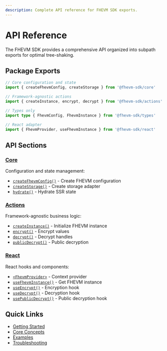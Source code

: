 ```yaml
---
description: Complete API reference for FHEVM SDK exports.
---
```


# API Reference

The FHEVM SDK provides a comprehensive API organized into subpath exports for optimal tree-shaking.

## Package Exports

```typescript
// Core configuration and state
import { createFhevmConfig, createStorage } from '@fhevm-sdk/core'

// Framework-agnostic actions
import { createInstance, encrypt, decrypt } from '@fhevm-sdk/actions'

// Types only
import type { FhevmConfig, FhevmInstance } from '@fhevm-sdk/types'

// React adapter
import { FhevmProvider, useFhevmInstance } from '@fhevm-sdk/react'
```

## API Sections

### [Core](core/README.md)

Configuration and state management:
- [`createFhevmConfig()`](core/createFhevmConfig.md) - Create FHEVM configuration
- [`createStorage()`](core/createStorage.md) - Create storage adapter
- [`hydrate()`](core/hydrate.md) - Hydrate SSR state

### [Actions](actions/README.md)

Framework-agnostic business logic:
- [`createInstance()`](actions/createInstance.md) - Initialize FHEVM instance
- [`encrypt()`](actions/encrypt.md) - Encrypt values
- [`decrypt()`](actions/decrypt.md) - Decrypt handles
- [`publicDecrypt()`](actions/publicDecrypt.md) - Public decryption

### [React](react/README.md)

React hooks and components:
- [`<FhevmProvider>`](react/FhevmProvider.md) - Context provider
- [`useFhevmInstance()`](react/useFhevmInstance.md) - Get FHEVM instance
- [`useEncrypt()`](react/useEncrypt.md) - Encryption hook
- [`useDecrypt()`](react/useDecrypt.md) - Decryption hook
- [`usePublicDecrypt()`](react/usePublicDecrypt.md) - Public decryption hook

## Quick Links

- [Getting Started](../getting-started/installation.md)
- [Core Concepts](../core-concepts/README.md)
- [Examples](../examples/README.md)
- [Troubleshooting](../troubleshooting/common-errors.md)
